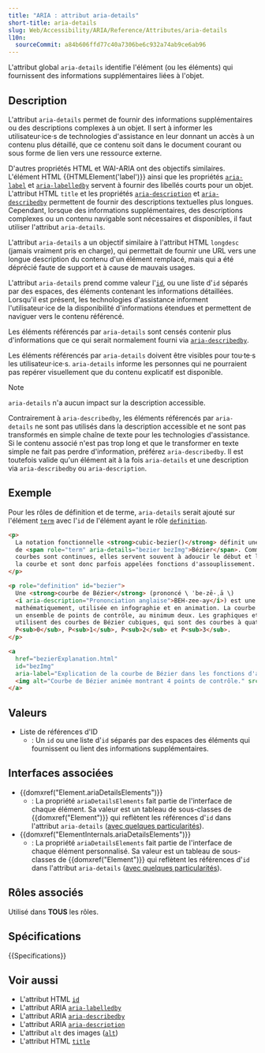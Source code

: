 ```yaml
---
title: "ARIA : attribut aria-details"
short-title: aria-details
slug: Web/Accessibility/ARIA/Reference/Attributes/aria-details
l10n:
  sourceCommit: a84b606ffd77c40a7306be6c932a74ab9ce6ab96
---
```


L'attribut global `aria-details` identifie l'élément (ou les éléments) qui fournissent des informations supplémentaires liées à l'objet.

## Description

L'attribut `aria-details` permet de fournir des informations supplémentaires ou des descriptions complexes à un objet. Il sert à informer les utilisateur·ice·s de technologies d'assistance en leur donnant un accès à un contenu plus détaillé, que ce contenu soit dans le document courant ou sous forme de lien vers une ressource externe.

D'autres propriétés HTML et WAI-ARIA ont des objectifs similaires. L'élément HTML {{HTMLElement('label')}} ainsi que les propriétés [`aria-label`](/fr/docs/Web/Accessibility/ARIA/Reference/Attributes/aria-label) et [`aria-labelledby`](/fr/docs/Web/Accessibility/ARIA/Reference/Attributes/aria-labelledby) servent à fournir des libellés courts pour un objet. L'attribut HTML `title` et les propriétés [`aria-description`](/fr/docs/Web/Accessibility/ARIA/Reference/Attributes/aria-description) et [`aria-describedby`](/fr/docs/Web/Accessibility/ARIA/Reference/Attributes/aria-describedby) permettent de fournir des descriptions textuelles plus longues. Cependant, lorsque des informations supplémentaires, des descriptions complexes ou un contenu navigable sont nécessaires et disponibles, il faut utiliser l'attribut `aria-details`.

L'attribut `aria-details` a un objectif similaire à l'attribut HTML `longdesc` (jamais vraiment pris en charge), qui permettait de fournir une URL vers une longue description du contenu d'un élément remplacé, mais qui a été déprécié faute de support et à cause de mauvais usages.

L'attribut `aria-details` prend comme valeur l'[`id`](/fr/docs/Web/HTML/Reference/Global_attributes/id), ou une liste d'`id` séparés par des espaces, des éléments contenant les informations détaillées. Lorsqu'il est présent, les technologies d'assistance informent l'utilisateur·ice de la disponibilité d'informations étendues et permettent de naviguer vers le contenu référencé.

Les éléments référencés par `aria-details` sont censés contenir plus d'informations que ce qui serait normalement fourni via [`aria-describedby`](/fr/docs/Web/Accessibility/ARIA/Reference/Attributes/aria-describedby).

Les éléments référencés par `aria-details` doivent être visibles pour tou·te·s les utilisateur·ice·s. `aria-details` informe les personnes qui ne pourraient pas repérer visuellement que du contenu explicatif est disponible.

> [!NOTE]
> `aria-details` n'a aucun impact sur la description accessible.

Contrairement à `aria-describedby`, les éléments référencés par `aria-details` ne sont pas utilisés dans la description accessible et ne sont pas transformés en simple chaîne de texte pour les technologies d'assistance. Si le contenu associé n'est pas trop long et que le transformer en texte simple ne fait pas perdre d'information, préférez `aria-describedby`. Il est toutefois valide qu'un élément ait à la fois `aria-details` et une description via `aria-describedby` ou `aria-description`.

## Exemple

Pour les rôles de définition et de terme, `aria-details` serait ajouté sur l'élément [`term`](/fr/docs/Web/Accessibility/ARIA/Reference/Roles/term_role) avec l'`id` de l'élément ayant le rôle [`definition`](/fr/docs/Web/Accessibility/ARIA/Reference/Roles/definition_role).

```html
<p>
  La notation fonctionnelle <strong>cubic-bezier()</strong> définit une courbe
  de <span role="term" aria-details="bezier bezImg">Bézier</span>. Comme ces
  courbes sont continues, elles servent souvent à adoucir le début et la fin de
  la courbe et sont donc parfois appelées fonctions d'assouplissement.
</p>

<p role="definition" id="bezier">
  Une <strong>courbe de Bézier</strong> (prononcé \ ˈbe-zē-ˌā \)
  <i aria-description="Prononciation anglaise">BEH-zee-ay</i>) est une courbe décrite
  mathématiquement, utilisée en infographie et en animation. La courbe est définie par
  un ensemble de points de contrôle, au minimum deux. Les graphiques et animations web
  utilisent des courbes de Bézier cubiques, qui sont des courbes à quatre points de contrôle
  P<sub>0</sub>, P<sub>1</sub>, P<sub>2</sub> et P<sub>3</sub>.
</p>

<a
  href="bezierExplanation.html"
  id="bezImg"
  aria-label="Explication de la courbe de Bézier dans les fonctions d'assouplissement CSS">
  <img alt="Courbe de Bézier animée montrant 4 points de contrôle." src="bezier.gif" />
</a>
```

## Valeurs

- Liste de références d'ID
  - : Un `id` ou une liste d'`id` séparés par des espaces des éléments qui fournissent ou lient des informations supplémentaires.

## Interfaces associées

- {{domxref("Element.ariaDetailsElements")}}
  - : La propriété `ariaDetailsElements` fait partie de l'interface de chaque élément. Sa valeur est un tableau de sous-classes de {{domxref("Element")}} qui reflètent les références d'`id` dans l'attribut `aria-details` ([avec quelques particularités](/fr/docs/Web/API/Document_Object_Model/Reflected_attributes#références_déléments_reflétés)).
- {{domxref("ElementInternals.ariaDetailsElements")}}
  - : La propriété `ariaDetailsElements` fait partie de l'interface de chaque élément personnalisé. Sa valeur est un tableau de sous-classes de {{domxref("Element")}} qui reflètent les références d'`id` dans l'attribut `aria-details` ([avec quelques particularités](/fr/docs/Web/API/Document_Object_Model/Reflected_attributes#références_déléments_reflétés)).

## Rôles associés

Utilisé dans **TOUS** les rôles.

## Spécifications

{{Specifications}}

## Voir aussi

- L'attribut HTML [`id`](/fr/docs/Web/HTML/Reference/Global_attributes/id)
- L'attribut ARIA [`aria-labelledby`](/fr/docs/Web/Accessibility/ARIA/Reference/Attributes/aria-labelledby)
- L'attribut ARIA [`aria-describedby`](/fr/docs/Web/Accessibility/ARIA/Reference/Attributes/aria-describedby)
- L'attribut ARIA [`aria-description`](/fr/docs/Web/Accessibility/ARIA/Reference/Attributes/aria-description)
- L'attribut `alt` des images ([`alt`](/fr/docs/Web/API/HTMLImageElement/alt))
- L'attribut HTML [`title`](/fr/docs/Web/HTML/Reference/Global_attributes/title)

